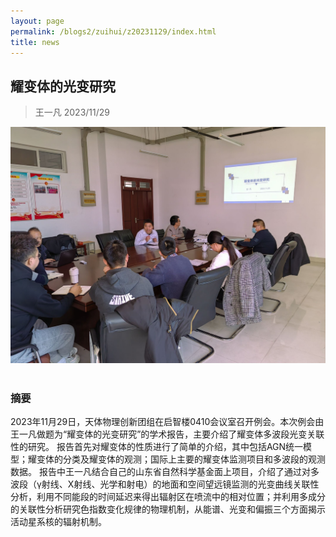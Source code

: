 ```yaml
---
layout: page
permalink: /blogs2/zuihui/z20231129/index.html
title: news
---
```


## 耀变体的光变研究

> 王一凡 2023/11/29
<center>
<img src = "/blogs2/zh.ph/20231129.png">
</center>
<br>

### 摘要

2023年11月29日，天体物理创新团组在启智楼0410会议室召开例会。本次例会由王一凡做题为“耀变体的光变研究”的学术报告，主要介绍了耀变体多波段光变关联性的研究。
报告首先对耀变体的性质进行了简单的介绍，其中包括AGN统一模型；耀变体的分类及耀变体的观测；国际上主要的耀变体监测项目和多波段的观测数据。
报告中王一凡结合自己的山东省自然科学基金面上项目，介绍了通过对多波段（γ射线、X射线、光学和射电）的地面和空间望远镜监测的光变曲线关联性分析，利用不同能段的时间延迟来得出辐射区在喷流中的相对位置；并利用多成分的关联性分析研究色指数变化规律的物理机制，从能谱、光变和偏振三个方面揭示活动星系核的辐射机制。
